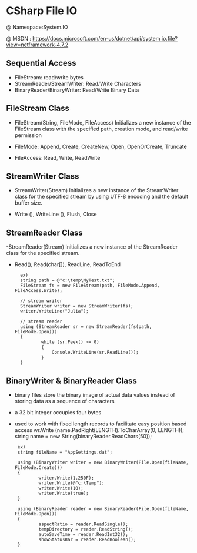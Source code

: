 # CSharp File IO 

@ Namespace:System.IO 

@ MSDN : https://docs.microsoft.com/en-us/dotnet/api/system.io.file?view=netframework-4.7.2

Sequential Access 
--------------

- FileStream: read/write bytes
- StreamReader/StreamWriter: Read/Write Characters
- BinaryReader/BinaryWriter: Read/Write Binary Data


FileStream Class
------------------------------------

- FileStream(String, FileMode, FileAccess) 
        Initializes a new instance of the FileStream class with the specified path, creation mode, and read/write permission
        
- FileMode: Append, Create, CreateNew, Open, OpenOrCreate, Truncate

- FileAccess: Read, Write, ReadWrite

        
StreamWriter Class 
------------------------------------

- StreamWriter(Stream) 
        Initializes a new instance of the StreamWriter class for the specified stream by using UTF-8 encoding and the default buffer size.
        
- Write (<all intrinsic types>), WriteLine (<all intrinsic types>), Flush, Close
        
StreamReader Class 
------------------------------------

-StreamReader(Stream) 
        Initializes a new instance of the StreamReader class for the specified stream.
  
- Read(), Read(char[]), ReadLine, ReadToEnd

        ex)
        string path = @"c:\temp\MyTest.txt";
        FileStream fs = new FileStream(path, FileMode.Append, FileAccess.Write);
        
        // stream writer
        StreamWriter writer = new StreamWriter(fs);
        writer.WriteLine("Julia");
        
        // stream reader
        using (StreamReader sr = new StreamReader(fs(path, FileMode.Open)))
        {
                while (sr.Peek() >= 0)
                {
                    Console.WriteLine(sr.ReadLine());
                }
        }

BinaryWriter & BinaryReader Class 
--------------------

- binary files store the binary image of actual data values instead of storing data as a sequence of characters

*  a 32 bit integer occupies four bytes 

*  used to work with fixed length records to facilitate easy position based access
        wr.Write (name.PadRight(LENGTH).ToCharArray(0, LENGTH)); 
        string name = new String(binaryReader.ReadChars(50));




        ex) 
        string fileName = "AppSettings.dat";

        using (BinaryWriter writer = new BinaryWriter(File.Open(fileName, FileMode.Create)))
        {
                writer.Write(1.250F);
                writer.Write(@"c:\Temp");
                writer.Write(10);
                writer.Write(true);
        }

        using (BinaryReader reader = new BinaryReader(File.Open(fileName, FileMode.Open)))
        {
                aspectRatio = reader.ReadSingle();
                tempDirectory = reader.ReadString();
                autoSaveTime = reader.ReadInt32();
                showStatusBar = reader.ReadBoolean();
        }
